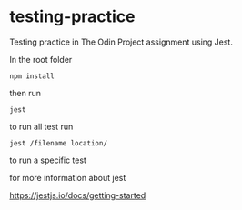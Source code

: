 # testing-practice

Testing practice in The Odin Project assignment using Jest.

In the root folder

```
npm install
```

then run

```
jest
```

to run all test run

```
jest /filename location/
```

to run a specific test

for more information about jest

https://jestjs.io/docs/getting-started
